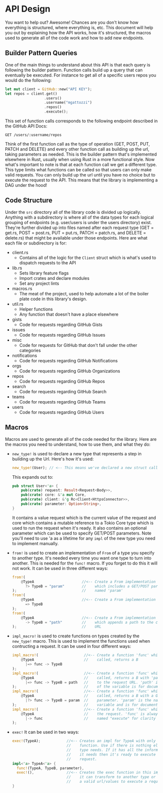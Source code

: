 # API Design
You want to help out? Awesome! Chances are you don't know how everything is
structured, where everything is, etc. This document will help you out by
explaining how the API works, how it's structured, the macros used to generate
all of the code work and how to add new endpoints.

## Builder Pattern Queries
One of the main things to understand about this API is that each query is
following the builder pattern. Function calls build up a query that can
eventually be executed. For instance to get all of a specific users repos you
would do the following:

```rust
let mut client = GitHub::new("API KEY");
let repos = client.get()
                  .users()
                  .username("mgattozzi")
                  .repos()
                  .execute();
```

This set of function calls corresponds to the following endpoint described in
the GitHub API Docs:

```
GET /users/:username/repos
```

Think of the first function call as the type of operation (GET, POST, PUT, PATCH
and DELETE) and every other function call as building up the url, taking
parameters as needed. This is the builder pattern that's implemented elsewhere
in Rust, usually when using Rust in a more functional style. Now what's
important to note is that at each function call we get a different type. This
type limits what functions can be called so that users can only make valid
requests. You can only build up the url until you have no choice but to execute
the request to the API. This means that the library is implementing a DAG under
the hood!

## Code Structure
Under the `src` directory all of the library code is divided up logically.
Anything with a subdirectory is where all of the data types for each logical
grouping of endpoints (e.g. user/users is under the users directory) exist.
They're further divided up into files named after each request type (GET
= get.rs, POST = post.rs, PUT = put.rs, PATCH = patch.rs, and DELETE
= delete.rs) that might be available under those endpoints. Here are what each
file or subdirectory is for:

- client.rs
  - Contains all of the logic for the `Client` struct which is what's used to
    dispatch requests to the API
- lib.rs
  - Sets library feature flags
  - Import crates and declare modules
  - Set any project lints
- macros.rs
  - The meat of the project, used to help automate a lot of the boiler plate
    code in this library's design.
- util.rs
  - Helper functions
  - Any function that doesn't have a place elsewhere
- gists
  - Code for requests regarding GitHub Gists
- issues
  - Code for requests regarding GitHub Issues
- misc
  - Code for requests for GitHub that don't fall under the other categories
- notifications
  - Code for requests regarding GitHub Notifications
- orgs
  - Code for requests regarding GitHub Organizations
- repos
  - Code for requests regarding GitHub Repos
- search
  - Code for requests regarding GitHub Search
- teams
  - Code for requests regarding GitHub Teams
- users
  - Code for requests regarding GitHub Users

## Macros
Macros are used to generate all of the code needed for the library. Here are the
macros you need to understand, how to use them, and what they do:

- `new_type!` is used to declare a new type that represents a step in building
  up the Url. Here's how it's used:

  ```rust
  new_type!(User); // <-- This means we've declared a new struct called User
  ```

  This expands out to:

  ```rust
  pub struct User<'a> {
      pub(crate) request: Result<Request<Body>>,
      pub(crate) core: &'a mut Core,
      pub(crate) client: &'g Rc<Client<HttpsConnector>>,
      pub(crate) parameter: Option<String>,
  }
  ```

  It contains a value request which is the current value of the request and core
  which contains a mutable reference to a Tokio Core type which is used to run
  the request when it's ready. It also contains an optional parameter which can
  be used to specify GET/POST parameters. Note you'll need to use 'a as a
  lifetime for any `impl` of the new type you need to implement manually.

- `from!` is used to create an implementation of `From` of a type you specify to
  another type. It's needed every time you want one type to turn into another.
  This is needed for the `func!` macro. If you forget to do this it will not
  work. It can be used in three different ways:

  ```rust
  from!(
      @TypeA                      //<-- Create a From implementation from A to B
        ?> TypeB = "param"        //    which includes a GET/POST parameter
  );                              //    named 'param'
  from!(
      @TypeA                      //<-- Create a From implementation from A to B
        => TypeB
  );
  from!(
      @TypeA                      //<-- Create a From implementation from A to B
        -> TypeB = "path"         //    which appends a path to the constructed
  );                              //    URL
  ```

- `impl_macro!` is used to create functions on types created by the `new_type!`
  macro. This is used to implement the functions used when contructing a
  request. It can be used in four different ways:

  ```rust
  impl_macro!(                     //<-- Create a function 'func' which, when
      @TypeA                       //    called, returns a B
        |=> func -> TypeB
  );
  impl_macro!(                     //<-- Create a function 'func' which, when
      @TypeA                       //    called, returns a B with 'path' added
        |=> func -> TypeB = path   //    to the request URL. 'path' is the name
  );                               //    of the variable is for documentation
  impl_macro!(                     //<-- Create a function 'func' which, when
      @TypeA                       //    called, returns a B with a GET/POST
        |?> func -> TypeB = param  //    parameter. 'param' is the name of the
  );                               //    variable and is for documentation
  impl_macro!(                     //<-- Create a function 'func' which executes
      @TypeA                       //    the request. 'func' is always named
        |-> func                   //    named "execute" for clarity
  );
  ```

- `exec!`
  It can be used in two ways:

  ```rust
  exec!(TypeA);            //<-- Creates an impl for TypeA with only the exec
                           //    function. Use if there is nothing else the
                           //    type needs. If it has all the information
                           //    it needs then it's ready to execute the
                           //    request.
  impl<'a> TypeA<'a> {
    func!(TypeA, TypeB, parameter),
    exec!(),               //<-- Creates the exec function in this impl since
                           //    it can transform to another type or it has
                           //    a valid url/values to execute a request
  }
  ```
